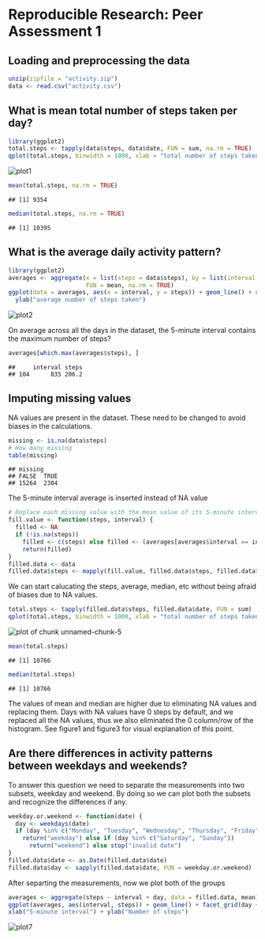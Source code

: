 # Reproducible Research: Peer Assessment 1

## Loading and preprocessing the data

```r
unzip(zipfile = "activity.zip")
data <- read.csv("activity.csv")
```


## What is mean total number of steps taken per day?

```r
library(ggplot2)
total.steps <- tapply(data$steps, data$date, FUN = sum, na.rm = TRUE)
qplot(total.steps, binwidth = 1000, xlab = "total number of steps taken each day")
```

![plot1](figure/figure1.png) 

```r
mean(total.steps, na.rm = TRUE)
```

```
## [1] 9354
```

```r
median(total.steps, na.rm = TRUE)
```

```
## [1] 10395
```


## What is the average daily activity pattern?

```r
library(ggplot2)
averages <- aggregate(x = list(steps = data$steps), by = list(interval = data$interval), 
                      FUN = mean, na.rm = TRUE)
ggplot(data = averages, aes(x = interval, y = steps)) + geom_line() + xlab("5-minute interval") + 
  ylab("average number of steps taken")
```

![plot2](figure/figure2.png) 


On average across all the days in the dataset, the 5-minute interval contains
the maximum number of steps?

```r
averages[which.max(averages$steps), ]
```

```
##     interval steps
## 104      835 206.2
```


## Imputing missing values

NA values are present in the dataset. These need to be changed to avoid biases in the calculations.


```r
missing <- is.na(data$steps)
# How many missing
table(missing)
```

```
## missing
## FALSE  TRUE 
## 15264  2304
```


The 5-minute interval average is inserted instead of NA value


```r
# Replace each missing value with the mean value of its 5-minute interval
fill.value <- function(steps, interval) {
  filled <- NA
  if (!is.na(steps)) 
    filled <- c(steps) else filled <- (averages[averages$interval == interval, "steps"])
    return(filled)
}
filled.data <- data
filled.data$steps <- mapply(fill.value, filled.data$steps, filled.data$interval)
```

We can start calucating the steps, average, median, etc without being afraid of biases due to NA values.


```r
total.steps <- tapply(filled.data$steps, filled.data$date, FUN = sum)
qplot(total.steps, binwidth = 1000, xlab = "total number of steps taken each day")
```

![plot of chunk unnamed-chunk-5](figure/unnamed-chunk-5.png) 

```r
mean(total.steps)
```

```
## [1] 10766
```

```r
median(total.steps)
```

```
## [1] 10766
```


The values of mean and median are higher due to eliminating NA values and replacing them. Days with NA values have 0 steps by default, and we replaced all the NA values, thus we also eliminated the 0 column/row of the histogram.
See figure1 and figure3 for visual explanation of this point.

## Are there differences in activity patterns between weekdays and weekends?
To answer this question we need to separate the measurements into two subsets, weekday and weekend. By doing so we can plot both the subsets and recognize the differences if any.


```r
weekday.or.weekend <- function(date) {
  day <- weekdays(date)
  if (day %in% c("Monday", "Tuesday", "Wednesday", "Thursday", "Friday")) 
    return("weekday") else if (day %in% c("Saturday", "Sunday")) 
      return("weekend") else stop("invalid date")
}
filled.data$date <- as.Date(filled.data$date)
filled.data$day <- sapply(filled.data$date, FUN = weekday.or.weekend)
```


After separting the measurements, now we plot both of the groups

```r
averages <- aggregate(steps ~ interval + day, data = filled.data, mean)
ggplot(averages, aes(interval, steps)) + geom_line() + facet_grid(day ~ .) + 
xlab("5-minute interval") + ylab("Number of steps")
```

![plot7](figure/figure4.png) 

